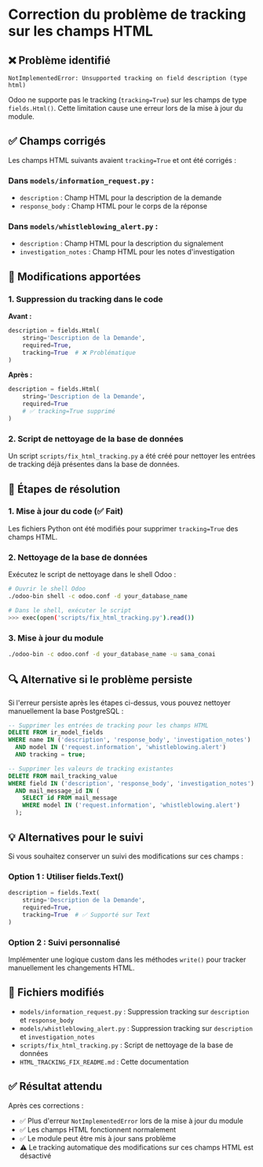 # Correction du problème de tracking sur les champs HTML

## ❌ Problème identifié

```
NotImplementedError: Unsupported tracking on field description (type html)
```

Odoo ne supporte pas le tracking (`tracking=True`) sur les champs de type `fields.Html()`. Cette limitation cause une erreur lors de la mise à jour du module.

## ✅ Champs corrigés

Les champs HTML suivants avaient `tracking=True` et ont été corrigés :

### Dans `models/information_request.py` :
- `description` : Champ HTML pour la description de la demande
- `response_body` : Champ HTML pour le corps de la réponse

### Dans `models/whistleblowing_alert.py` :
- `description` : Champ HTML pour la description du signalement  
- `investigation_notes` : Champ HTML pour les notes d'investigation

## 🔧 Modifications apportées

### 1. Suppression du tracking dans le code

**Avant :**
```python
description = fields.Html(
    string='Description de la Demande',
    required=True,
    tracking=True  # ❌ Problématique
)
```

**Après :**
```python
description = fields.Html(
    string='Description de la Demande',
    required=True
    # ✅ tracking=True supprimé
)
```

### 2. Script de nettoyage de la base de données

Un script `scripts/fix_html_tracking.py` a été créé pour nettoyer les entrées de tracking déjà présentes dans la base de données.

## 🚀 Étapes de résolution

### 1. Mise à jour du code (✅ Fait)
Les fichiers Python ont été modifiés pour supprimer `tracking=True` des champs HTML.

### 2. Nettoyage de la base de données

Exécutez le script de nettoyage dans le shell Odoo :

```bash
# Ouvrir le shell Odoo
./odoo-bin shell -c odoo.conf -d your_database_name

# Dans le shell, exécuter le script
>>> exec(open('scripts/fix_html_tracking.py').read())
```

### 3. Mise à jour du module

```bash
./odoo-bin -c odoo.conf -d your_database_name -u sama_conai
```

## 🔍 Alternative si le problème persiste

Si l'erreur persiste après les étapes ci-dessus, vous pouvez nettoyer manuellement la base PostgreSQL :

```sql
-- Supprimer les entrées de tracking pour les champs HTML
DELETE FROM ir_model_fields 
WHERE name IN ('description', 'response_body', 'investigation_notes') 
  AND model IN ('request.information', 'whistleblowing.alert') 
  AND tracking = true;

-- Supprimer les valeurs de tracking existantes
DELETE FROM mail_tracking_value 
WHERE field IN ('description', 'response_body', 'investigation_notes')
  AND mail_message_id IN (
    SELECT id FROM mail_message 
    WHERE model IN ('request.information', 'whistleblowing.alert')
  );
```

## 💡 Alternatives pour le suivi

Si vous souhaitez conserver un suivi des modifications sur ces champs :

### Option 1 : Utiliser fields.Text()
```python
description = fields.Text(
    string='Description de la Demande',
    required=True,
    tracking=True  # ✅ Supporté sur Text
)
```

### Option 2 : Suivi personnalisé
Implémenter une logique custom dans les méthodes `write()` pour tracker manuellement les changements HTML.

## 📝 Fichiers modifiés

- `models/information_request.py` : Suppression tracking sur `description` et `response_body`
- `models/whistleblowing_alert.py` : Suppression tracking sur `description` et `investigation_notes`  
- `scripts/fix_html_tracking.py` : Script de nettoyage de la base de données
- `HTML_TRACKING_FIX_README.md` : Cette documentation

## ✅ Résultat attendu

Après ces corrections :
- ✅ Plus d'erreur `NotImplementedError` lors de la mise à jour du module
- ✅ Les champs HTML fonctionnent normalement
- ✅ Le module peut être mis à jour sans problème
- ⚠️ Le tracking automatique des modifications sur ces champs HTML est désactivé